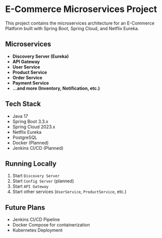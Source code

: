 # E-Commerce Microservices Project

This project contains the microservices architecture for an E-Commerce Platform built with Spring Boot, Spring Cloud, and Netflix Eureka.

## Microservices
- **Discovery Server (Eureka)**
- **API Gateway**
- **User Service**
- **Product Service**
- **Order Service**
- **Payment Service**
- **...and more (Inventory, Notification, etc.)**

## Tech Stack
- Java 17
- Spring Boot 3.3.x
- Spring Cloud 2023.x
- Netflix Eureka
- PostgreSQL
- Docker (Planned)
- Jenkins CI/CD (Planned)

## Running Locally
1. Start `Discovery Server`
2. Start `Config Server` (planned)
3. Start `API Gateway`
4. Start other services (`UserService`, `ProductService`, etc.)

## Future Plans
- Jenkins CI/CD Pipeline
- Docker Compose for containerization
- Kubernetes Deployment
